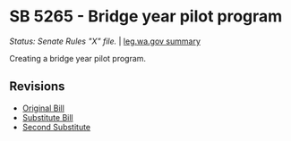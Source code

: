 # SB 5265 - Bridge year pilot program
*Status: Senate Rules "X" file.* | [leg.wa.gov summary](https://app.leg.wa.gov/billsummary?BillNumber=5265&Year=2021)

Creating a bridge year pilot program.

## Revisions
* [Original Bill](1/)
* [Substitute Bill](S/)
* [Second Substitute](S2/)